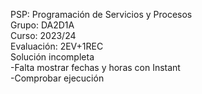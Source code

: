 PSP: Programación de Servicios y Procesos  
Grupo: DA2D1A  
Curso: 2023/24  
Evaluación: 2EV+1REC  
Solución incompleta  
-Falta mostrar fechas y horas con Instant  
-Comprobar ejecución  
